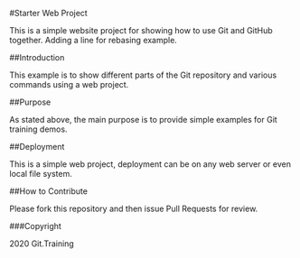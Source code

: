 #Starter Web Project

This is a simple website project for 
showing how to use Git and GitHub together.
Adding a line for rebasing example.

##Introduction

This example is to show different parts of the 
Git repository and various commands using a web project.

##Purpose

As stated above, the main purpose is to provide
simple examples for Git training demos.

##Deployment

This is a simple web project, deployment can be 
on any web server or even local file system.

##How to Contribute

Please fork this repository and then issue Pull Requests for review.

###Copyright

2020 Git.Training